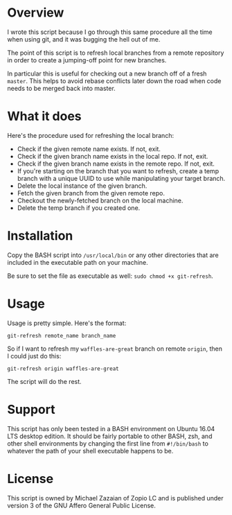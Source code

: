 # Overview
I wrote this script because I go through this same procedure all the time when
using git, and it was bugging the hell out of me.

The point of this script is to refresh local branches from a remote repository
in order to create a jumping-off point for new branches.

In particular this is useful for checking out a new branch off of a fresh
`master`. This helps to avoid rebase conflicts later down the road when code
needs to be merged back into master.

# What it does
Here's the procedure used for refreshing the local branch:
* Check if the given remote name exists. If not, exit.
* Check if the given branch name exists in the local repo. If not, exit.
* Check if the given branch name exists in the remote repo. If not, exit.
* If you're starting on the branch that you want to refresh, create a temp
  branch with a unique UUID to use while manipulating your target branch.
* Delete the local instance of the given branch.
* Fetch the given branch from the given remote repo.
* Checkout the newly-fetched branch on the local machine.
* Delete the temp branch if you created one.

# Installation
Copy the BASH script into `/usr/local/bin` or any other directories that are
included in the executable path on your machine.

Be sure to set the file as executable as well: `sudo chmod +x git-refresh`.

# Usage
Usage is pretty simple. Here's the format:

`git-refresh remote_name branch_name`

So if I want to refresh my `waffles-are-great` branch on remote `origin`, then
I could just do this:

`git-refresh origin waffles-are-great`

The script will do the rest.

# Support
This script has only been tested in a BASH environment on Ubuntu 16.04 LTS
desktop edition. It should be fairly portable to other BASH, zsh, and other
shell environments by changing the first line from `#!/bin/bash` to whatever
the path of your shell executable happens to be.

# License
This script is owned by Michael Zazaian of Zopio LC and is published under
version 3 of the GNU Affero General Public License.

